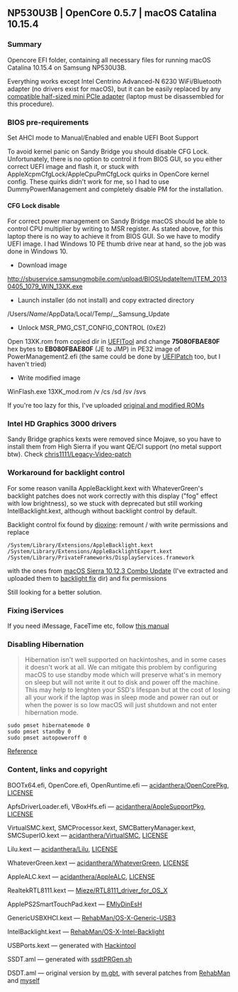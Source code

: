 ## NP530U3B | OpenCore 0.5.7 | macOS Catalina 10.15.4

### Summary

Opencore EFI folder, containing all necessary files for running macOS Catalina 10.15.4 on Samsung NP530U3B.

Everything works except Intel Centrino Advanced-N 6230 WiFi/Bluetooth adapter (no drivers exist for macOS), but it can be easily replaced by any [compatible half-sized mini PCIe adapter](https://dortania.github.io/Wireless-Buyers-Guide/types-of-wireless-card/mpcie.html) (laptop must be disassembled for this procedure).

### BIOS pre-requirements

Set AHCI mode to Manual/Enabled and enable UEFI Boot Support

To avoid kernel panic on Sandy Bridge you should disable CFG Lock. Unfortunately, there is no option to control it from BIOS GUI, so you either correct UEFI image and flash it, or stuck with AppleXcpmCfgLock/AppleCpuPmCfgLock quirks in OpenCore kernel config. These quirks didn't work for me, so I had to use DummyPowerManagement and completely disable PM for the installation.

#### CFG Lock disable

For correct power management on Sandy Bridge macOS should be able to control CPU multiplier by writing to MSR register. As stated above, for this laptop there is no way to achieve it from BIOS GUI. So we have to modify UEFI image. I had Windows 10 PE thumb drive near at hand, so the job was done in Windows 10.

- Download image

http://sbuservice.samsungmobile.com/upload/BIOSUpdateItem/ITEM_20130405_1079_WIN_13XK.exe

- Launch installer (do not install) and copy extracted directory

/Users/*Name*/AppData/Local/Temp/__Samsung_Update

- Unlock MSR_PMG_CST_CONFIG_CONTROL (0xE2)

Open 13XK.rom from copied dir in [UEFITool](https://github.com/LongSoft/UEFITool) and change **75080FBAE80F** hex bytes to **EB080FBAE80F** (JE to JMP) in PE32 image of PowerManagement2.efi (the same could be done by [UEFIPatch](https://github.com/LongSoft/UEFITool/releases) too, but I haven't tried)

- Write modified image

WinFlash.exe 13XK_mod.rom /v /cs /sd /sv /svs

If you're too lazy for this, I've uploaded [original and modified ROMs](BIOS)

### Intel HD Graphics 3000 drivers

Sandy Bridge graphics kexts were removed since Mojave, so you have to install them from High Sierra if you want QE/CI support (no metal support btw). Check [chris1111/Legacy-Video-patch](https://github.com/chris1111/Legacy-Video-patch)

### Workaround for backlight control

For some reason vanilla AppleBacklight.kext with WhateverGreen's backlight patches does not work correctly with this display ("fog" effect with low brightness), so we stuck with deprecated but still working IntelBacklight.kext, although without backlight control by default.

Backlight control fix found by [dioxine](https://www.tonymacx86.com/threads/guide-laptop-backlight-control-using-applebacklightfixup-kext.218222/page-186#post-1962813):
remount / with write permissions and replace

```
/System/Library/Extensions/AppleBacklight.kext
/System/Library/Extensions/AppleBacklightExpert.kext
/System/Library/PrivateFrameworks/DisplayServices.framework
```

with the ones from [macOS Sierra 10.12.3 Combo Update](https://support.apple.com/kb/DL1905) (I've extracted and uploaded them to [backlight fix](backlight%20fix) dir) and fix permissions

Still looking for a better solution.

### Fixing iServices

If you need iMessage, FaceTime etc, follow [this manual](https://dortania.github.io/OpenCore-Desktop-Guide/post-install/iservices.html)

### Disabling Hibernation

> Hibernation isn't well supported on hackintoshes, and in some cases it doesn't work at all. We can mitigate this problem by configuring macOS to use standby mode which will preserve what's in memory on sleep but will not write it out to disk and power off the machine. This may help to lenghten your SSD's lifespan but at the cost of losing all your work if the laptop was in sleep mode and power ran out or when the power is so low macOS will just shutdown and not enter hibernation mode.

```shell
sudo pmset hibernatemode 0
sudo pmset standby 0
sudo pmset autopoweroff 0
```

[Reference](https://1revenger1.gitbook.io/laptop-guide/battery-power-management/correcting-sleep-problems#disabling-hibernation)

### Content, links and copyright

BOOTx64.efi, OpenCore.efi, OpenRuntime.efi — [acidanthera/OpenCorePkg](https://github.com/acidanthera/OpenCorePkg), [LICENSE](LICENSES/OpenCorePkg.txt)

ApfsDriverLoader.efi, VBoxHfs.efi — [acidanthera/AppleSupportPkg](https://github.com/acidanthera/AppleSupportPkg), [LICENSE](LICENSES/AppleSupportPkg-LICENSE.txt)

VirtualSMC.kext, SMCProcessor.kext, SMCBatteryManager.kext, SMCSuperIO.kext — [acidanthera/VirtualSMC](https://github.com/acidanthera/VirtualSMC), [LICENSE](LICENSES/VirtualSMC.txt)

Lilu.kext — [acidanthera/Lilu](https://github.com/acidanthera/Lilu), [LICENSE](LICENSES/Lilu.txt)

WhateverGreen.kext — [acidanthera/WhateverGreen](https://github.com/acidanthera/WhateverGreen), [LICENSE](LICENSES/WhateverGreen.txt)

AppleALC.kext — [acidanthera/AppleALC](https://github.com/acidanthera/AppleALC), [LICENSE](LICENSES/AppleALC.txt)

RealtekRTL8111.kext — [Mieze/RTL8111_driver_for_OS_X](https://github.com/Mieze/RTL8111_driver_for_OS_X)

ApplePS2SmartTouchPad.kext — [EMlyDinEsH](https://osxlatitude.com/forums/topic/1948-elan-focaltech-and-synaptics-smart-touchpad-driver-mac-os-x/)

GenericUSBXHCI.kext — [RehabMan/OS-X-Generic-USB3](https://github.com/RehabMan/OS-X-Generic-USB3)

IntelBacklight.kext — [RehabMan/OS-X-Intel-Backlight](https://github.com/RehabMan/OS-X-Intel-Backlight)

USBPorts.kext — generated with [Hackintool](https://github.com/headkaze/Hackintool)

SSDT.aml — generated with [ssdtPRGen.sh](https://github.com/Piker-Alpha/ssdtPRGen.sh)

DSDT.aml — original version by [m.gbt](https://www.osx86.net/topic/20310-guide-uefi-mavericks-109x-el-capitan-10112-on-samsung-np530u3b/), with several patches from [RehabMan](https://github.com/RehabMan/Laptop-DSDT-Patch) and [myself](https://github.com/2b)